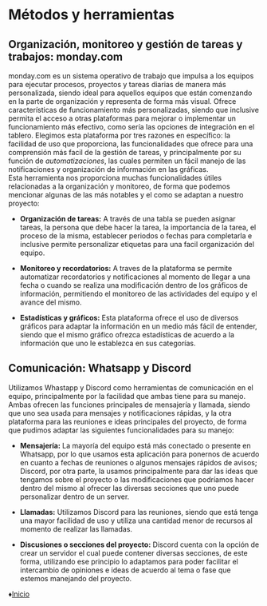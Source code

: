 # Métodos y herramientas
## Organización, monitoreo y gestión de tareas y trabajos: monday.com
monday.com es un sistema operativo de trabajo que impulsa a los equipos para ejecutar procesos, proyectos y tareas diarias de manera más personalizada, siendo ideal para aquellos equipos que están comenzando en la parte de organización y representa de forma más visual. Ofrece características de funcionamiento más personalizadas, siendo que inclusive permita el acceso a otras plataformas para mejorar o implementar un funcionamiento más efectivo, como sería las opciones de integración en el tablero.
Elegimos esta plataforma por tres razones en específico: la facilidad de uso que proporciona, las funcionalidades que ofrece para una comprensión más facil de la gestión de tareas, y principalmente por su función de *automatizaciones*, las cuales permiten un fácil manejo de las notificaciones y organización de información en las gráficas.  
Esta herramienta nos proporciona muchas funcionalidades útiles relacionadas a la organización y monitoreo, de forma que podemos mencionar algunas de las más notables y el como se adaptan a nuestro proyecto:
* **Organización de tareas:** A través de una tabla se pueden asignar tareas, la persona que debe hacer la tarea, la importancia de la tarea, el proceso de la misma, establecer periodos o fechas para completarla e inclusive permite personalizar etiquetas para una facil organización del equipo.

* **Monitoreo y recordatorios:** A traves de la plataforma se permite automatizar recordatorios y notificaciones al momento de llegar a una fecha o cuando se realiza una modificación dentro de los gráficos de información, permitiendo el monitoreo de las actividades del equipo y el avance del mismo.

* **Estadísticas y gráficos:** Esta plataforma ofrece el uso de diversos gráficos para adaptar la información en un medio más fácil de entender, siendo que el mismo gráfico ofrezca estadísticas de acuerdo a la información que uno le establezca en sus categorías.

## Comunicación: Whatsapp y Discord
Utilizamos Whastapp y Discord como herramientas de comunicación en el equipo, principalmente por la facilidad que ambas tiene para su manejo. Ambas ofrecen las funciones principales de mensajería y llamada, siendo que uno sea usada para mensajes y notificaciones rápidas, y la otra plataforma para las reuniones e ideas principales del proyecto, de forma que pudimos adaptar las siguientes funcionalidades para su manejo:
* **Mensajería:** La mayoría del equipo está más conectado o presente en Whatsapp, por lo que usamos esta aplicación para ponernos de acuerdo en cuanto a fechas de reuniones o algunos mensajes rápidos de avisos; Discord, por otra parte, la usamos principalmente para dar las ideas que tengamos sobre el proyecto o las modificaciones que podríamos hacer dentro del mismo al ofrecer las diversas secciones que uno puede personalizar dentro de un server.

* **Llamadas:** Utilizamos Discord para las reuniones, siendo que está tenga una mayor facilidad de uso y utiliza una cantidad menor de recursos al momento de realizar las llamadas.

* **Discusiones o secciones del proyecto:** Discord cuenta con la opción de crear un servidor el cual puede contener diversas secciones, de este forma, utilizando ese principio lo adaptamos para poder facilitar el intercambio de opiniones e ideas de acuerdo al tema o fase que estemos manejando del proyecto.

 ♦[Inicio](https://github.com/Edwin-Lines/Proyecto-And-Then...- "Inicio")
